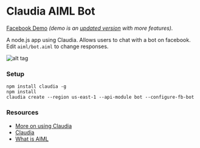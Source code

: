 # Claudia AIML Bot

[Facebook Demo](https://www.facebook.com/AIMLBot/) _(demo is an [updated version](https://github.com/kirkins/Claudia-AIML-Bot-2) with more features)._

A node.js app using Claudia. Allows users to chat with a bot on facebook. Edit `aiml/bot.aiml` to change responses.

   ![alt tag](http://i.imgur.com/EbVh02q.png)

### Setup

    npm install claudia -g
    npm install
    claudia create --region us-east-1 --api-module bot --configure-fb-bot

### Resources

* [More on using Claudia](https://aws.amazon.com/blogs/compute/create-and-deploy-a-chat-bot-to-aws-lambda-in-five-minutes/)
* [Claudia](https://github.com/claudiajs/claudia-bot-builder)
* [What is AIML](http://www.alicebot.org/aiml.html)
